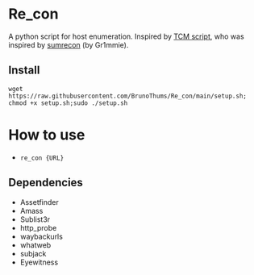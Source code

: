 # Re_con
A python script for host enumeration. Inspired by [TCM script](https://pastebin.com/MhE6zXVt), who was inspired by [sumrecon]([url](https://github.com/Gr1mmie/sumrecon)) (by Gr1mmie). 

## Install
```wget https://raw.githubusercontent.com/BrunoThums/Re_con/main/setup.sh; chmod +x setup.sh;sudo ./setup.sh```

# How to use
- ```re_con {URL}```

## Dependencies
- Assetfinder
- Amass
- Sublist3r
- http_probe
- waybackurls
- whatweb
- subjack
- Eyewitness
